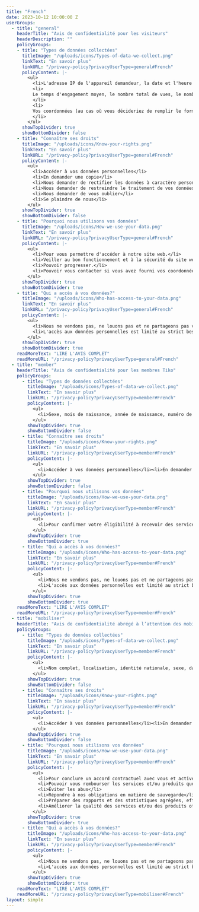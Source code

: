 ```yaml
---
title: "French"
date: 2023-10-12 10:00:00 Z
userGroups:
  - title: "general"
    headerTitle: "Avis de confidentialité pour les visiteurs"
    headerDescription: ""
    policyGroups: 
    - title: "Types de données collectées"
      titleImage: "/uploads/icons/Types-of-data-we-collect.png"
      linkText: "En savoir plus"
      linkURL: "/privacy-policy?privacyUserType=general#French"
      policyContent: |-
        <ul>
          <li>L'adresse IP de l'appareil demandeur, la date et l'heure de l'accès, le nom et l'URL du fichier demandé, le site web à partir duquel l'accès est obtenu (« Referrer URL »), le navigateur utilisé et, le cas échéant, le système d'exploitation de votre appareil et l'identité de votre fournisseur d'accès.</li>
          <li>
          Le temps d'engagement moyen, le nombre total de vues, le nombre de vues par page, l’activité au fil du temps, les utilisateurs par pays et par ville (uniquement si vous consentez à l'utilisation de cookies).
          </li>
          <li>
          Vos coordonnées (au cas où vous décideriez de remplir le formulaire de contact).
          </li>
        </ul>
      showTopDivider: true
      showBottomDivider: false
    - title: "Connaître ses droits"
      titleImage: "/uploads/icons/Know-your-rights.png"
      linkText: "En savoir plus"
      linkURL: "/privacy-policy?privacyUserType=general#French"
      policyContent: |-
        <ul>
          <li>Accéder à vos données personnelles</li>
          <li>En demander une copie</li>
          <li>Nous demander de rectifier les données à caractère personnel qui nous ont été communiquées</li>
          <li>Nous demander de restreindre le traitement de vos données personnelles ou de vous opposer à leur traitement</li>
          <li>Nous demander de vous oublier</li>
          <li>Se plaindre de nous</li>
        </ul>
      showTopDivider: true
      showBottomDivider: false
    - title: "Pourquoi nous utilisons vos données"
      titleImage: "/uploads/icons/How-we-use-your-data.png"
      linkText: "En savoir plus"
      linkURL: "/privacy-policy?privacyUserType=general#French"
      policyContent: |-
        <ul>
          <li>Pour vous permettre d'accéder à notre site web.</li>
          <li>Veiller au bon fonctionnement et à la sécurité du site web.</li>
          <li>Pouvoir progresser.</li>
          <li>Pouvoir vous contacter si vous avez fourni vos coordonnées.</li>
        </ul>
      showTopDivider: true
      showBottomDivider: true
    - title: "Qui a accès à vos données?"
      titleImage: "/uploads/icons/Who-has-access-to-your-data.png"
      linkText: "En savoir plus"
      linkURL: "/privacy-policy?privacyUserType=general#French"
      policyContent: |-
        <ul>
          <li>Nous ne vendons pas, ne louons pas et ne partageons pas vos données personnelles à des fins commerciales (y compris le marketing direct).</li>
          <li>L'accès aux données personnelles est limité au strict besoin de savoir et est donné à certains membres de notre personnel et/ou à des tiers avec lesquels nous travaillons et qui sont tenus à la confidentialité.</li>
        </ul>
      showTopDivider: true
      showBottomDivider: true
    readMoreText: "LIRE L'AVIS COMPLET"
    readMoreURL: "/privacy-policy?privacyUserType=general#French"
  - title: "member"
    headerTitle: "Avis de confidentialité pour les membres Tiko"
    policyGroups: 
      - title: "Types de données collectées"
        titleImage: "/uploads/icons/Types-of-data-we-collect.png"
        linkText: "En savoir plus"
        linkURL: "/privacy-policy?privacyUserType=member#French"
        policyContent: |-
          <ul>
            <li>Sexe, mois de naissance, année de naissance, numéro de téléphone (si vous en avez un et que vous souhaitez le partager)</li><li>Type de service et/ou de produit que vous avez reçu ainsi que la date et l'établissement dans lequel vous vous êtes rendue, Tiko Miles qui vous ont été attribués</li><li>Court enregistrement de voix (dans certains cas)</li>
          </ul>
        showTopDivider: true
        showBottomDivider: false
      - title: "Connaître ses droits"
        titleImage: "/uploads/icons/Know-your-rights.png"
        linkText: "En savoir plus"
        linkURL: "/privacy-policy?privacyUserType=member#French"
        policyContent: |-
          <ul>
            <li>Accéder à vos données personnelles</li><li>En demander une copie</li><li>Nous demander de rectifier les données à caractère personnel qui nous ont été communiquées</li><li>Nous demander de vous oublier</li><li>Se plaindre de nous</li>
          </ul>
        showTopDivider: true
        showBottomDivider: false
      - title: "Pourquoi nous utilisons vos données"
        titleImage: "/uploads/icons/How-we-use-your-data.png"
        linkText: "En savoir plus"
        linkURL: "/privacy-policy?privacyUserType=member#French"
        policyContent: |-
          <ul>
            <li>Pour confirmer votre éligibilité à recevoir des services et/ou des produits</li><li>Pouvoir rembourser les prestataires de services et les vendeurs pour le service et/ou le produit que vous avez reçu</li><li>Vous attribuer des Miles Tiko</li><li>Communiquer avec vous pour promouvoir des services, des produits et/ou des informations que nous pensons susceptibles de vous intéresser</li><li>Améliorer les produits/services que vous recevez</li><li>Prévenir les abus, effectuer des recherches, préparer des statistiques agrégées, être soumis à des audits.</li>
          </ul>
        showTopDivider: true
        showBottomDivider: true
      - title: "Qui a accès à vos données?"
        titleImage: "/uploads/icons/Who-has-access-to-your-data.png"
        linkText: "En savoir plus"
        linkURL: "/privacy-policy?privacyUserType=member#French"
        policyContent: |-
          <ul>
            <li>Nous ne vendons pas, ne louons pas et ne partageons pas vos données personnelles à des fins commerciales.</li>
            <li>L'accès aux données personnelles est limité au strict besoin de savoir et est donné à certains membres de notre personnel et/ou à des tiers avec lesquels nous travaillons et qui sont tenus à la confidentialité.</li>
          </ul>
        showTopDivider: true
        showBottomDivider: true
    readMoreText: "LIRE L'AVIS COMPLET"
    readMoreURL: "/privacy-policy?privacyUserType=member#French"
  - title: "mobiliser"
    headerTitle: "Avis de confidentialité abrégé à l’attention des mobilisatrices, des cliniques et des pharmacies"
    policyGroups: 
      - title: "Types de données collectées"
        titleImage: "/uploads/icons/Types-of-data-we-collect.png"
        linkText: "En savoir plus"
        linkURL: "/privacy-policy?privacyUserType=member#French"
        policyContent: |-
          <ul>
            <li>Nom complet, localisation, identité nationale, sexe, date de naissance, numéro de téléphone portable, selfie (à des fins de reconnaissance faciale).</li><li>Documentation telle que carte d'identité, code de conduite signé, lettre de consentement</li><li>Journal des activités dans l'application Tiko</li>
          </ul>
        showTopDivider: true
        showBottomDivider: false
      - title: "Connaître ses droits"
        titleImage: "/uploads/icons/Know-your-rights.png"
        linkText: "En savoir plus"
        linkURL: "/privacy-policy?privacyUserType=member#French"
        policyContent: |-
          <ul>
            <li>Accéder à vos données personnelles</li><li>En demander une copie</li><li>Nous demander de rectifier les données à caractère personnel qui nous ont été communiquées</li><li>Nous demander de restreindre le traitement de vos données personnelles ou de vous opposer à leur traitement</li><li>Nous demander de vous oublier</li><li>Se plaindre de nous</li>
          </ul>
        showTopDivider: true
        showBottomDivider: false
      - title: "Pourquoi nous utilisons vos données"
        titleImage: "/uploads/icons/How-we-use-your-data.png"
        linkText: "En savoir plus"
        linkURL: "/privacy-policy?privacyUserType=member#French"
        policyContent: |-
          <ul>
            <li>Pour conclure un accord contractuel avec vous et activer votre compte sur la plateforme Tiko</li>
            <li>Pouvoir vous rembourser les services et/ou produits que vous avez fournis</li>
            <li>Éviter les abus</li>
            <li>Répondre à nos obligations en matière de sauvegarde</li>
            <li>Préparer des rapports et des statistiques agrégées, effectuer des recherches et faire l'objet d'audits.</li>
            <li>Améliorer la qualité des services et/ou des produits offerts.</li>
          </ul>
        showTopDivider: true
        showBottomDivider: true
      - title: "Qui a accès à vos données?"
        titleImage: "/uploads/icons/Who-has-access-to-your-data.png"
        linkText: "En savoir plus"
        linkURL: "/privacy-policy?privacyUserType=member#French"
        policyContent: |-
          <ul>
            <li>Nous ne vendons pas, ne louons pas et ne partageons pas vos données personnelles à des fins commerciales (y compris le marketing direct).</li>
            <li>L'accès aux données personnelles est limité au strict besoin de savoir et est partagé avec certains membres de notre personnel et/ou des tiers avec lesquels nous travaillons, qui sont liés par des accords de confidentialité et de non-divulgation.</li>
          </ul>
        showTopDivider: true
        showBottomDivider: true
    readMoreText: "LIRE L'AVIS COMPLET"
    readMoreURL: "/privacy-policy?privacyUserType=mobiliser#French"
layout: simple
---
```


